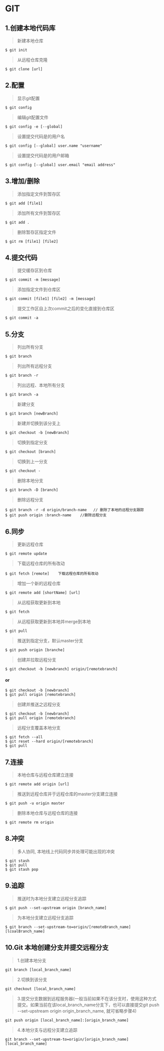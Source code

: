 # GIT
## 1.创建本地代码库

> 新建本地仓库

    $ git init                      

> 从远程仓库克隆

    $ git clone [url]               

## 2.配置

> 显示git配置

    $ git config                    

> 编辑git配置文件

    $ git config -e [--global]      

> 设置提交代码是的用户名

    $ git config [--global] user.name "username"    

> 设置提交代码是的用户邮箱

    $ git config [--global] user.email "email address"      
## 3.增加/删除

> 添加指定文件到暂存区

    $ git add [file1]     

> 添加所有文件到暂存区

    $ git add .           
 
> 删除暂存区指定文件 
 
    $ git rm [file1] [file2]        

## 4.提交代码

> 提交缓存区到仓库

    $ git commit -m [message]   

> 添加指定文件到仓库区

    $ git commit [file1] [file2] -m [message]   

> 提交工作区自上次commit之后的变化直接到仓库区

    $ git commit -a     
## 5.分支

> 列出所有分支

    $ git branch    

> 列出所有远程分支

    $ git branch -r    

> 列出远程、本地所有分支

    $ git branch -a    

> 新建分支

    $ git branch [newBranch]    

> 新建并切换到该分支上

    $ git checkout -b [newBranch]  

> 切换到指定分支

    $ git checkout [branch]     

> 切换到上一分支

    $ git checkout -

> 删除本地分支

    $ git branch -D [branch]

> 删除远程分支

    $ git branch -r -d origin/branch-name   // 删除了本地的远程分支跟踪
    $ git push origin :branch-name    //删除远程分支

## 6.同步

> 更新远程仓库

    $ git remote update  

> 下载远程仓库的所有改动

    $ git fetch [remote]    下载远程仓库的所有改动

> 增加一个新的远程仓库

    $ git remote add [shortName] [url]  

> 从远程获取更新到本地

    $ git fetch     

> 从远程获取更新到本地并merge到本地

    $ git pull      

> 推送到指定分支，默认master分支

    $ git push origin [branche]     

> 创建并拉取远程分支

    $ git checkout -b [newbranch] origin/[remotebranch] 

#### or  

    $ git checkout -b [newbranch]
    $ git pull origin [remotebranch]
    
> 创建并推送之远程分支    

    $ git checkout -b [newbranch]
    $ git pull origin [remotebranch]
    
> 远程分支覆盖本地分支   

    $ git fetch --all
    $ git reset --hard origin/[remotebranch]
    $ git pull

## 7.连接
> 本地仓库与远程仓库建立连接

    $ git remote add origin [url]  

> 推送到远程仓库并于远程仓库的master分支建立连接

    $ git push -u origin master  

> 删除本地仓库与远程仓库的连接

    $ git remote rm origin      

## 8.冲突

> 多人协同, 本地线上代码同步并处理可能出现的冲突

    $ git stash
    $ git pull
    $ git stash pop

## 9.追踪

> 推送时为本地分支建立远程分支追踪

    $ git push --set-upstream origin [branch_name]

> 为本地分支建立远程分支追踪

    $ git branch --set-upstream-to=origin/[remoteBranch_name] [lcoalBranch_name]

## 10.Git 本地创建分支并提交远程分支

> 1.创建本地分支

    git branch [local_branch_name]

> 2.切换到该分支
    
    git checkout [local_branch_name]

> 3.提交分支数据到远程服务器(一般当前如果不在该分支时，使用这种方式提交。如果当前在该local_branch_name分支下，也可以直接提交git push --set-upstream origin origin_branch_name, 就可省略步骤4)

    git push origin [local_branch_name]:[origin_branch_name]

> 4.本地分支与远程分支建立追踪

    git branch --set-upstream-to=origin/[origin_branch_name] [local_branch_name]